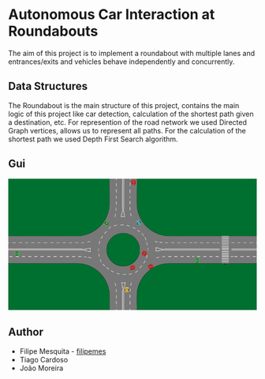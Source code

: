 # Autonomous Car Interaction at Roundabouts

The aim of this project is to implement a roundabout with multiple lanes and
entrances/exits and vehicles behave independently and concurrently.

## Data Structures

The Roundabout is the main structure of this project, contains the main logic of this project like car detection,  calculation of the shortest path given a destination, etc. For represention of the road network we used Directed Graph vertices, allows us to represent all paths. For the calculation of the shortest path we used Depth First Search algorithm.

## Gui

![Roundabout](screenshots/roundabout.gif)

## Author

* Filipe Mesquita - [filipemes](https://github.com/filipemes)
* Tiago Cardoso
* João Moreira
